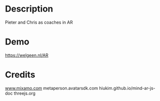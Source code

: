 # Description
Pieter and Chris as coaches in AR

# Demo
https://welgeen.nl/AR

# Credits
www.mixamo.com
metaperson.avatarsdk.com
hiukim.github.io/mind-ar-js-doc
threejs.org

